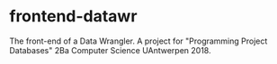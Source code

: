 # frontend-datawr
The front-end of a Data Wrangler. A project for "Programming Project Databases" 2Ba Computer Science UAntwerpen 2018.
